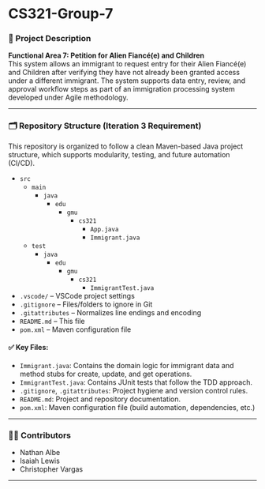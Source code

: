 # CS321-Group-7

### 📄 Project Description

**Functional Area 7: Petition for Alien Fiancé(e) and Children**  
This system allows an immigrant to request entry for their Alien Fiancé(e) and Children after verifying they have not already been granted access under a different immigrant. The system supports data entry, review, and approval workflow steps as part of an immigration processing system developed under Agile methodology.

---

### 🗂️ Repository Structure (Iteration 3 Requirement)

This repository is organized to follow a clean Maven-based Java project structure, which supports modularity, testing, and future automation (CI/CD).

- `src`
  - `main`
    - `java`
      - `edu`
        - `gmu`
          - `cs321`
            - `App.java`
            - `Immigrant.java`
  - `test`
    - `java`
      - `edu`
        - `gmu`
          - `cs321`
            - `ImmigrantTest.java`
- `.vscode/` – VSCode project settings
- `.gitignore` – Files/folders to ignore in Git
- `.gitattributes` – Normalizes line endings and encoding
- `README.md` – This file
- `pom.xml` – Maven configuration file
  
#### ✅ Key Files:
- `Immigrant.java`: Contains the domain logic for immigrant data and method stubs for create, update, and get operations.
- `ImmigrantTest.java`: Contains JUnit tests that follow the TDD approach.
- `.gitignore`, `.gitattributes`: Project hygiene and version control rules.
- `README.md`: Project and repository documentation.
- `pom.xml`: Maven configuration file (build automation, dependencies, etc.)

---

### 👨‍💻 Contributors
- Nathan Albe 
- Isaiah Lewis
- Christopher Vargas

---
